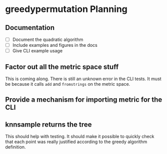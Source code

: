 # greedypermutation Planning

## Documentation

- [ ] Document the quadratic algorithm
- [ ] Include examples and figures in the docs
- [ ] Give CLI example usage

## Factor out all the metric space stuff

This is coming along.  There is still an unknown error in the CLI tests.  It must be because it calls `add` and `fromstrings` on the metric space.

## Provide a mechanism for importing metric for the CLI

## knnsample returns the tree

This should help with testing.
It should make it possible to quickly check that each point was really justified according to the greedy algorithm definition.
